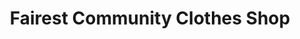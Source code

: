 ---
title: "Fairest Community Clothes Shop"
url: /gbarnga/fairest-community-clothes-shop/
shop: clothes
---